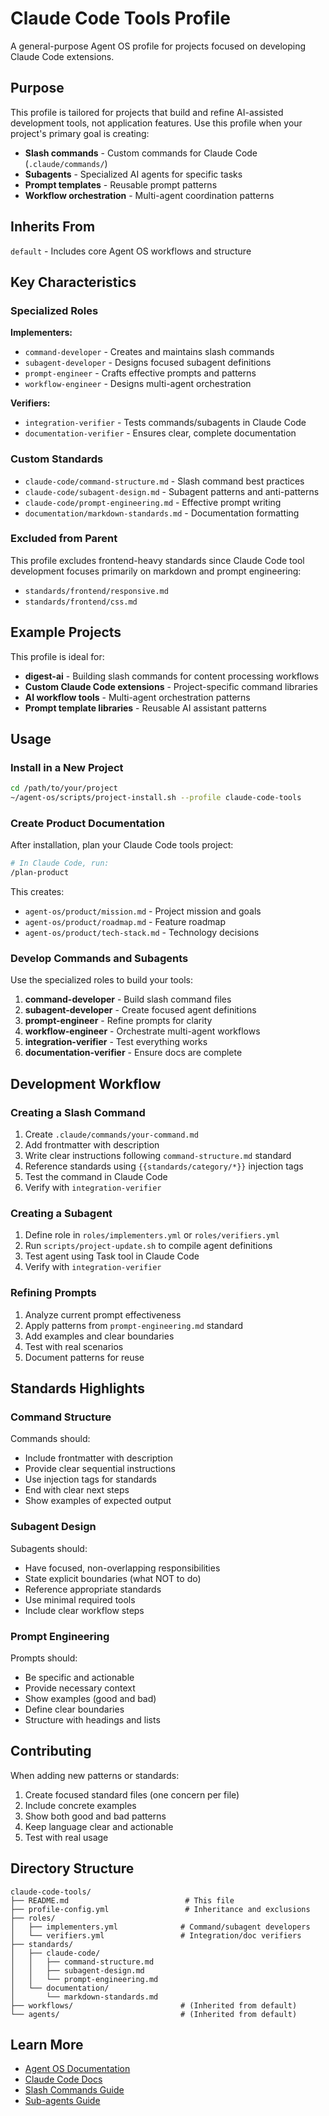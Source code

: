 # Claude Code Tools Profile

A general-purpose Agent OS profile for projects focused on developing Claude Code extensions.

## Purpose

This profile is tailored for projects that build and refine AI-assisted development tools, not application features. Use this profile when your project's primary goal is creating:

- **Slash commands** - Custom commands for Claude Code (`.claude/commands/`)
- **Subagents** - Specialized AI agents for specific tasks
- **Prompt templates** - Reusable prompt patterns
- **Workflow orchestration** - Multi-agent coordination patterns

## Inherits From

`default` - Includes core Agent OS workflows and structure

## Key Characteristics

### Specialized Roles

**Implementers:**
- `command-developer` - Creates and maintains slash commands
- `subagent-developer` - Designs focused subagent definitions
- `prompt-engineer` - Crafts effective prompts and patterns
- `workflow-engineer` - Designs multi-agent orchestration

**Verifiers:**
- `integration-verifier` - Tests commands/subagents in Claude Code
- `documentation-verifier` - Ensures clear, complete documentation

### Custom Standards

- `claude-code/command-structure.md` - Slash command best practices
- `claude-code/subagent-design.md` - Subagent patterns and anti-patterns
- `claude-code/prompt-engineering.md` - Effective prompt writing
- `documentation/markdown-standards.md` - Documentation formatting

### Excluded from Parent

This profile excludes frontend-heavy standards since Claude Code tool development focuses primarily on markdown and prompt engineering:
- `standards/frontend/responsive.md`
- `standards/frontend/css.md`

## Example Projects

This profile is ideal for:

- **digest-ai** - Building slash commands for content processing workflows
- **Custom Claude Code extensions** - Project-specific command libraries
- **AI workflow tools** - Multi-agent orchestration patterns
- **Prompt template libraries** - Reusable AI assistant patterns

## Usage

### Install in a New Project

```bash
cd /path/to/your/project
~/agent-os/scripts/project-install.sh --profile claude-code-tools
```

### Create Product Documentation

After installation, plan your Claude Code tools project:

```bash
# In Claude Code, run:
/plan-product
```

This creates:
- `agent-os/product/mission.md` - Project mission and goals
- `agent-os/product/roadmap.md` - Feature roadmap
- `agent-os/product/tech-stack.md` - Technology decisions

### Develop Commands and Subagents

Use the specialized roles to build your tools:

1. **command-developer** - Build slash command files
2. **subagent-developer** - Create focused agent definitions
3. **prompt-engineer** - Refine prompts for clarity
4. **workflow-engineer** - Orchestrate multi-agent workflows
5. **integration-verifier** - Test everything works
6. **documentation-verifier** - Ensure docs are complete

## Development Workflow

### Creating a Slash Command

1. Create `.claude/commands/your-command.md`
2. Add frontmatter with description
3. Write clear instructions following `command-structure.md` standard
4. Reference standards using `{{standards/category/*}}` injection tags
5. Test the command in Claude Code
6. Verify with `integration-verifier`

### Creating a Subagent

1. Define role in `roles/implementers.yml` or `roles/verifiers.yml`
2. Run `scripts/project-update.sh` to compile agent definitions
3. Test agent using Task tool in Claude Code
4. Verify with `integration-verifier`

### Refining Prompts

1. Analyze current prompt effectiveness
2. Apply patterns from `prompt-engineering.md` standard
3. Add examples and clear boundaries
4. Test with real scenarios
5. Document patterns for reuse

## Standards Highlights

### Command Structure

Commands should:
- Include frontmatter with description
- Provide clear sequential instructions
- Use injection tags for standards
- End with clear next steps
- Show examples of expected output

### Subagent Design

Subagents should:
- Have focused, non-overlapping responsibilities
- State explicit boundaries (what NOT to do)
- Reference appropriate standards
- Use minimal required tools
- Include clear workflow steps

### Prompt Engineering

Prompts should:
- Be specific and actionable
- Provide necessary context
- Show examples (good and bad)
- Define clear boundaries
- Structure with headings and lists

## Contributing

When adding new patterns or standards:

1. Create focused standard files (one concern per file)
2. Include concrete examples
3. Show both good and bad patterns
4. Keep language clear and actionable
5. Test with real usage

## Directory Structure

```
claude-code-tools/
├── README.md                          # This file
├── profile-config.yml                 # Inheritance and exclusions
├── roles/
│   ├── implementers.yml              # Command/subagent developers
│   └── verifiers.yml                 # Integration/doc verifiers
├── standards/
│   ├── claude-code/
│   │   ├── command-structure.md
│   │   ├── subagent-design.md
│   │   └── prompt-engineering.md
│   └── documentation/
│       └── markdown-standards.md
├── workflows/                        # (Inherited from default)
└── agents/                           # (Inherited from default)
```

## Learn More

- [Agent OS Documentation](https://buildermethods.com/agent-os)
- [Claude Code Docs](https://docs.claude.com/en/docs/claude-code)
- [Slash Commands Guide](https://docs.claude.com/en/docs/claude-code/slash-commands)
- [Sub-agents Guide](https://docs.claude.com/en/docs/claude-code/sub-agents)

